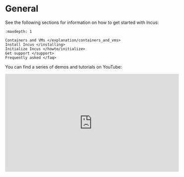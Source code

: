 # General

See the following sections for information on how to get started with Incus:

```{toctree}
:maxdepth: 1

Containers and VMs </explanation/containers_and_vms>
Install Incus </installing>
Initialize Incus </howto/initialize>
Get support </support>
Frequently asked </faq>
```

You can find a series of demos and tutorials on YouTube:

<iframe width="560" height="315" src="https://www.youtube.com/embed/videoseries?list=PLVhiK8li7a-5aRPwUHHfpfMu_wWCava4_" title="YouTube video player" frameborder="0" allow="accelerometer; autoplay; clipboard-write; encrypted-media; gyroscope; picture-in-picture" allowfullscreen></iframe>
